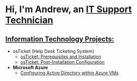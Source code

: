 <h1>Hi, I'm Andrew, an <a href="https://linkedin.com/in/andrewmorelnj">IT Support Technician</h2>

<h2> Information Technology Projects:</h2>

- <a>osTicket (Help Desk Ticketing System)</b>
  - [osTicket: Prerequisites and Installation](https://github.com/andrewmorelnj/osticket-prereqs)
  - [osTicket: Post-Installation Configuration](https://github.com/AndrewMorelNJ/post-install-config)
- <b>Microsoft Azure</b>
  - [Configuring Active Directory within Azure VMs](https://github.com/andrewmorelnj/configure-ad)
